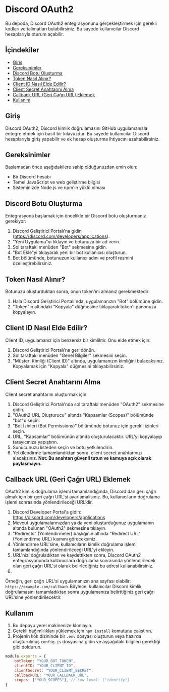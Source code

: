 # Discord OAuth2

Bu depoda, Discord OAuth2 entegrasyonunu gerçekleştirmek için gerekli kodları ve talimatları bulabilirsiniz. Bu sayede kullanıcılar Discord hesaplarıyla oturum açabilir.

## İçindekiler
- [Giriş](#giriş)
- [Gereksinimler](#gereksinimler)
- [Discord Botu Oluşturma](#discord-botu-oluşturma)
- [Token Nasıl Alınır?](#token-nasıl-alınır)
- [Client ID Nasıl Elde Edilir?](#client-id-nasıl-elde-edilir)
- [Client Secret Anahtarını Alma](#client-secret-anahtarını-alma)
- [Callback URL (Geri Çağrı URL) Eklemek](#callback-url-geri-çağrı-url-eklemek)
- [Kullanım](#kullanım)

## Giriş

Discord OAuth2, Discord kimlik doğrulamasını GitHub uygulamanızla entegre etmek için basit bir kılavuzdur. Bu sayede kullanıcılar Discord hesaplarıyla giriş yapabilir ve ek hesap oluşturma ihtiyacını azaltabilirsiniz.

## Gereksinimler

Başlamadan önce aşağıdakilere sahip olduğunuzdan emin olun:

- Bir Discord hesabı
- Temel JavaScript ve web geliştirme bilgisi
- Sisteminizde Node.js ve npm'in yüklü olması

## Discord Botu Oluşturma

Entegrasyona başlamak için öncelikle bir Discord botu oluşturmanız gerekiyor:

1. Discord Geliştirici Portalı'na gidin (https://discord.com/developers/applications).
2. "Yeni Uygulama"yı tıklayın ve botunuza bir ad verin.
3. Sol taraftaki menüden "Bot" sekmesine gidin.
4. "Bot Ekle"yi tıklayarak yeni bir bot kullanıcısı oluşturun.
5. Bot bölümünde, botunuzun kullanıcı adını ve profil resmini özelleştirebilirsiniz.

## Token Nasıl Alınır?

Botunuzu oluşturduktan sonra, onun token'ını almanız gerekmektedir:

1. Hala Discord Geliştirici Portalı'nda, uygulamanızın "Bot" bölümüne gidin.
2. "Token"ın altındaki "Kopyala" düğmesine tıklayarak token'ı panonuza kopyalayın.

## Client ID Nasıl Elde Edilir?

Client ID, uygulamanız için benzersiz bir kimliktir. Onu elde etmek için:

1. Discord Geliştirici Portalı'na geri dönün.
2. Sol taraftaki menüden "Genel Bilgiler" sekmesini seçin.
3. "Müşteri Kimliği (Client ID)" altında, uygulamanızın kimliğini bulacaksınız. Kopyalamak için "Kopyala" düğmesini tıklayabilirsiniz.

## Client Secret Anahtarını Alma

Client secret anahtarını oluşturmak için:

1. Discord Geliştirici Portalı'nda sol taraftaki menüden "OAuth2" sekmesine gidin.
2. "OAuth2 URL Oluşturucu" altında "Kapsamlar (Scopes)" bölümünde "bot"u seçin.
3. "Bot İzinleri (Bot Permissions)" bölümünde botunuz için gerekli izinleri seçin.
4. URL, "Kapsamlar" bölümünün altında oluşturulacaktır. URL'yi kopyalayıp tarayıcınıza yapıştırın.
5. Sunucunuzu listeden seçin ve botu yetkilendirin.
6. Yetkilendirme tamamlandıktan sonra, client secret anahtarınızı alacaksınız. **Not: Bu anahtarı güvenli tutun ve kamuya açık olarak paylaşmayın.**

## Callback URL (Geri Çağrı URL) Eklemek

OAuth2 kimlik doğrulama işlemi tamamlandığında, Discord'dan geri çağrı almak için bir geri çağrı URL'si ayarlamalısınız. Bu, kullanıcıların doğrulama işlemi sonrasında yönlendirileceği URL'dir.

1. Discord Developer Portal'a gidin: https://discord.com/developers/applications
2. Mevcut uygulamalarınızdan ya da yeni oluşturduğunuz uygulamanın altında bulunan "OAuth2" sekmesine tıklayın.
3. "Redirects" (Yönlendirmeler) başlığının altında "Redirect URL" (Yönlendirme URL) kısmını göreceksiniz.
4. Yönlendirme URL'sine, kullanıcıların kimlik doğrulama işlemi tamamlandığında yönlendirileceği URL'yi ekleyin.
5. URL'nizi doğruladıktan ve kaydettikten sonra, Discord OAuth2 entegrasyonunda kullanıcılara doğrulama sonrasında yönlendirilecek olan geri çağrı URL'si olarak belirlediğiniz bu adresi kullanabilirsiniz.
6. 
Örneğin, geri çağrı URL'si uygulamanızın ana sayfası olabilir: `https://example.com/callback`
Böylece, kullanıcılar Discord kimlik doğrulamasını tamamladıktan sonra uygulamanıza belirttiğiniz geri çağrı URL'sine yönlendirilecektir.


## Kullanım

1. Bu depoyu yerel makinenize klonlayın.
2. Gerekli bağımlılıkları yüklemek için `npm install` komutunu çalıştırın.
3. Projenin kök dizininde bir `.env` dosyası oluşturun veya hazırda oluşturulmuş `config.js` dosyasına gidin ve aşşağıdaki bilgileri gerektiği gibi doldurun.

```js
module.exports = {
    botToken: "YOUR_BOT_TOKEN",
    clientID: "YOUR_CLIENT_ID",
    clientSecret: "YOUR_CLIENT_SECRET",
    callbackURL: "YOUR_CALLBACK_URL",
    scopes: ["YOUR_SCOPES"], // Low level: ["identify"]
}
``` 
